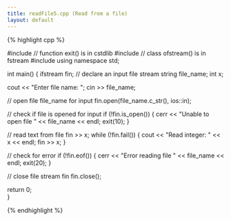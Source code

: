 ```yaml
---
title: readFile5.cpp (Read from a file)
layout: default
---
```


{% highlight cpp %}

#include <cstdlib>     // function exit() is in cstdlib
#include <fstream>     // class ofstream() is in fstream
#include <iostream>
using namespace std;

int main()
{
  ifstream fin;   // declare an input file stream
  string file_name;
  int x;

  cout << "Enter file name: ";
  cin >> file_name;

  // open file file_name for input
  fin.open(file_name.c_str(), ios::in);  

  // check if file is opened for input
  if (!fin.is_open())
    {
      cerr << "Unable to open file " << file_name << endl;
      exit(10);
    }

  // read text from file
  fin >> x;
  while (!fin.fail())
    {
      cout << "Read integer: " << x << endl;
      fin >> x;
    }

  // check for error
  if (!fin.eof())
    {
      cerr << "Error reading file " << file_name << endl;
      exit(20);
    }

  // close file stream fin
  fin.close();

  return 0;  
}

{% endhighlight %}

